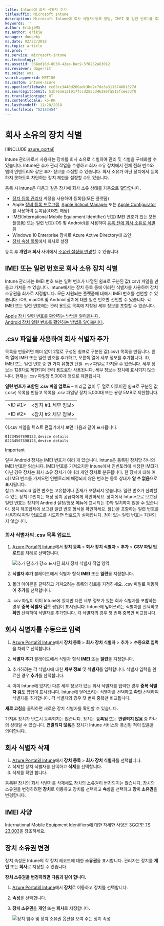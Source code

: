 ```yaml
---
title: Intune에 회사 식별자 추가
titlesuffix: Microsoft Intune
description: Microsoft Intune에 회사 식별자(등록 방법, IMEI 및 일련 번호)를 추가하는 방법을 알아봅니다.
keywords: ''
author: ErikjeMS
ms.author: erikje
manager: dougeby
ms.date: 02/22/2018
ms.topic: article
ms.prod: ''
ms.service: microsoft-intune
ms.technology: ''
ms.assetid: 566ed16d-8030-42ee-bac9-5f8252a83012
ms.reviewer: dagerrit
ms.suite: ems
search.appverid: MET150
ms.custom: intune-azure
ms.openlocfilehash: cc65cc3440d260adc3bd2c7de3a311374681327d
ms.sourcegitcommit: 51b763e131917fccd255c346286fa515fcee33f0
ms.translationtype: HT
ms.contentlocale: ko-KR
ms.lasthandoff: 11/20/2018
ms.locfileid: "52183454"
---
```

# <a name="identify-devices-as-corporate-owned"></a>회사 소유의 장치 식별

[!INCLUDE [azure_portal](./includes/azure_portal.md)]

Intune 관리자로서 사용자는 장치를 회사 소유로 식별하여 관리 및 식별을 구체화할 수 있습니다. Intune은 추가 관리 작업을 수행하고 회사 소유 장치에서 전체 전화 번호와 앱의 인벤토리와 같은 추가 정보를 수집할 수 있습니다. 회사 소유가 아닌 장치에서 등록하지 못하도록 차단하는 장치 제한을 설정할 수도 있습니다.

등록 시 Intune은 다음과 같은 장치에 회사 소유 상태를 자동으로 할당합니다.

- [장치 등록 관리자](device-enrollment-manager-enroll.md) 계정을 사용하여 등록됨(모든 플랫폼)
- Apple [장비 등록 프로그램](device-enrollment-program-enroll-ios.md), [Apple School Manager](apple-school-manager-set-up-ios.md) 또는 [Apple Configurator](apple-configurator-enroll-ios.md)를 사용하여 등록됨(iOS만 해당)
- IMEI(International Mobile Equipment Identifier) 번호(IMEI 번호가 있는 모든 플랫폼) 또는 일련 번호(iOS 및 Android)를 사용하여 [등록 전에 회사 소유로 식별됨](#identify-corporate-owned-devices-with-imei-or-serial-number)
- Windows 10 Enterprise 장치로 Azure Active Directory에 조인
- [장치 속성 목록](#change-device-ownership)에서 회사로 설정

등록 후 **개인**과 **회사** 사이에서 [소유권 설정을 변경](#change-device-ownership)할 수 있습니다.

## <a name="identify-corporate-owned-devices-with-imei-or-serial-number"></a>IMEI 또는 일련 번호로 회사 소유 장치 식별

Intune 관리자는 IMEI 번호 또는 일련 번호가 나열된 쉼표로 구분된 값(.csv) 파일을 만들고 가져올 수 있습니다. Intune에서는 장치 등록 중에 이러한 식별자를 사용하여 장치 소유권을 회사로 지정합니다. 모든 지원되는 플랫폼에 대해서 IMEI 번호를 선언할 수 있습니다. iOS, macOS 및 Android 장치에 대한 일련 번호만 선언할 수 있습니다. 각 IMEI 또는 일련 번호에는 관리 용도로 목록에 지정된 세부 정보를 포함할 수 있습니다.

<!-- When you upload serial numbers for company-owned iOS devices, they must be paired with a corporate enrollment profile. Devices must then be enrolled using either Apple’s device enrollment program (DEP) or Apple Configurator to have them appear as company-owned. -->

[Apple 장치 일련 번호를 확인하는 방법을 알아봅니다](https://support.apple.com/HT204308).<br>
[Android 장치 일련 번호를 확인하는 방법을 알아봅니다](https://support.google.com/store/answer/3333000).

## <a name="add-corporate-identifiers-by-using-a-csv-file"></a>.csv 파일을 사용하여 회사 식별자 추가
목록을 만들려면 헤더 없이 2열로 구성된 쉼표로 구분된 값(.csv) 목록을 만듭니다. 왼쪽 열에 IMEI 또는 일련 번호를 추가하고, 오른쪽 열에 세부 정보를 추가합니다. ID, IMEI 또는 일련 번호 중 한 가지 유형만 단일 .csv 파일로 가져올 수 있습니다. 세부 정보는 128자로 제한되며 관리 용도로만 사용됩니다. 세부 정보는 장치에 표시되지 않습니다. 현재는 .csv 파일당 5,000개 행으로 제한됩니다.

**일련 번호가 포함된 .csv 파일 업로드** – 머리글 없이 두 열로 이루어진 쉼표로 구분된 값(.csv) 목록을 만들고 목록을 .csv 파일당 장치 5,000대 또는 용량 5MB로 제한합니다.

|||
|-|-|
|&lt;ID #1&gt;|&lt;장치 #1 세부 정보&gt;|
|&lt;ID #2&gt;|&lt;장치 #2 세부 정보&gt;|

이.csv 파일을 텍스트 편집기에서 보면 다음과 같이 표시됩니다.

```
01234567890123,device details
02234567890123,device details
```

> [!IMPORTANT]
> 일부 Android 장치는 IMEI 번호가 여러 개 있습니다. Intune은 등록된 장치당 하나의 IMEI 번호만 읽습니다. IMEI 번호를 가져오지만 Intune에서 인벤토리에 배정한 IMEI가 아닌 경우 장치는 회사 소유 장치가 아니라 개인 장치로 분류됩니다. 한 장치에 대해 여러 IMEI 번호를 가져오면 인벤토리에 배정되지 않은 번호는 등록 상태가 **알 수 없음**으로 표시됩니다.<br>
>참고: Android 일련 번호는 고유함이나 존재가 보장되지 않습니다. 일련 번호가 신뢰할 수 있는 장치 ID인지는 해당 장치 공급자에게 확인하세요.
>장치에서 Intune으로 보고된 일련 번호는 장치의 Android 설정/정보 메뉴에 표시되는 ID와 일치하지 않을 수 있습니다. 장치 제조업체에 보고된 일련 번호 형식을 확인하세요.
>점(.)을 포함하는 일련 번호를 사용하여 파일 업로드를 시도하면 업로드가 실패합니다. 점이 있는 일련 번호는 지원되지 않습니다.

### <a name="upload-a-csv-list-of-corporate-identifiers"></a>회사 식별자의 .csv 목록 업로드

1. [Azure Portal의 Intune](https://portal.azure.com)에서 **장치 등록** > **회사 장치 식별자** > **추가** > **CSV 파일 업로드**를 차례로 선택합니다.

   ![추가 단추가 강조 표시된 회사 장치 식별자 작업 영역](./media/add-corp-id.png)

2. **식별자 추가** 블레이드에서 식별자 형식 **IMEI** 또는 **일련**을 지정합니다.

3. 폴더 아이콘을 클릭하고 가져오려는 목록의 경로를 지정하세요. .csv 파일로 이동하여 **추가**를 선택합니다. 

4. .csv 파일이 이미 Intune에 있지만 다른 세부 정보가 있는 회사 식별자를 포함하는 경우 **중복 식별자 검토** 팝업이 표시됩니다. Intune에 덮어쓰려는 식별자를 선택하고 **확인** 선택하여 식별자를 추가합니다. 각 식별자의 경우 첫 번째 중복만 비교됩니다.

## <a name="manually-enter-corporate-identifiers"></a>회사 식별자를 수동으로 입력

1. [Azure Portal의 Intune](https://portal.azure.com)에서 **장치 등록** > **회사 장치 식별자** > **추가** > **수동으로 입력**을 차례로 선택합니다.

2. **식별자 추가** 블레이드에서 식별자 형식 **IMEI** 또는 **일련**을 지정합니다.

3. 추가하려는 각 식별자에 대한 **세부 정보** 및 **식별자**를 입력합니다. 식별자 입력을 완료한 경우 **추가**를 선택합니다.

5. 이미 Intune에 있지만 다른 세부 정보가 있는 회사 식별자를 입력한 경우 **중복 식별자 검토** 팝업이 표시됩니다. Intune에 덮어쓰려는 식별자를 선택하고 **확인** 선택하여 식별자를 추가합니다. 각 식별자의 경우 첫 번째 중복만 비교됩니다.

**새로 고침**을 클릭하면 새로운 장치 식별자를 확인할 수 있습니다.

가져온 장치가 반드시 등록되지는 않습니다. 장치는 **등록됨** 또는 **연결되지 않음** 중 하나의 상태일 수 있습니다. **연결되지 않음**은 장치가 Intune 서비스와 통신된 적이 없음을 의미합니다.

## <a name="delete-corporate-identifiers"></a>회사 식별자 삭제

1. [Azure Portal의 Intune](https://portal.azure.com)에서 **장치 등록** > **회사 장치 식별자**를 선택합니다.
2. 삭제할 장치 식별자를 선택하고 **삭제**를 선택합니다.
3. 삭제를 확인 합니다.

등록된 장치의 회사 식별자를 삭제해도 장치의 소유권이 변경되지는 않습니다. 장치의 소유권을 변경하려면 **장치**로 이동하고 장치를 선택하고 **속성**을 선택하고 **장치 소유권**을 변경합니다.

## <a name="imei-specifications"></a>IMEI 사양
International Mobile Equipment Identifiers에 대한 자세한 사양은 [3GGPP TS 23.003](https://portal.3gpp.org/desktopmodules/Specifications/SpecificationDetails.aspx?specificationId=729)을 참조하세요.

## <a name="change-device-ownership"></a>장치 소유권 변경

장치 속성은 Intune의 각 장치 레코드에 대한 **소유권**을 표시합니다. 관리자는 장치를 **개인** 또는 **회사**로 지정할 수 있습니다.

**장치 소유권을 변경하려면 다음과 같이 합니다.**
1. [Azure Portal의 Intune](https://portal.azure.com)에서 **장치**로 이동하고 장치를 선택합니다.
2. **속성**을 선택합니다.
3. **장치 소유권**을 **개인** 또는 **회사**로 지정합니다.

   ![장치 범주 및 장치 소유권 옵션을 보여 주는 장치 속성](./media/device-properties.png)
